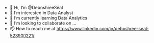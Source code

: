 - 👋 Hi, I’m @DeboshreeSeal
- 👀 I’m interested in Data Analyst
- 🌱 I’m currently learning Data Analytics
- 💞️ I’m looking to collaborate on ...
- 📫 How to reach me at https://www.linkedin.com/in/deboshree-seal-523900221/

<!---
DeboshreeSeal/DeboshreeSeal is a ✨ special ✨ repository because its `README.md` (this file) appears on your GitHub profile.
You can click the Preview link to take a look at your changes.
--->
